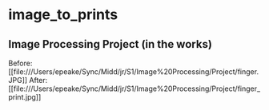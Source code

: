 # image_to_prints
## Image Processing Project (in the works)

Before:
[[file:///Users/epeake/Sync/Midd/jr/S1/Image%20Processing/Project/finger.JPG]]
After:
[[file:///Users/epeake/Sync/Midd/jr/S1/Image%20Processing/Project/finger_print.jpg]]
